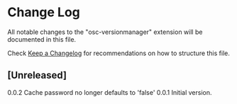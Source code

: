 # Change Log

All notable changes to the "osc-versionmanager" extension will be documented in this file.

Check [Keep a Changelog](http://keepachangelog.com/) for recommendations on how to structure this file.

## [Unreleased]
0.0.2 
    Cache password no longer defaults to 'false'
0.0.1
    Initial version.